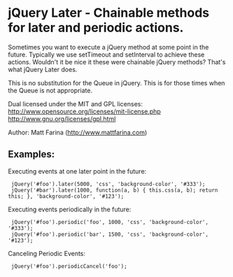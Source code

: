 # jQuery Later - Chainable methods for later and periodic actions.

Sometimes you want to execute a jQuery method at some point in the future.
Typically we use setTimeout and setInterval to achieve these actions. Wouldn't
it be nice it these were chainable jQuery methods? That's what jQuery Later
does.

This is no substitution for the Queue in jQuery. This is for those times
when the Queue is not appropriate.

Dual licensed under the MIT and GPL licenses:
  http://www.opensource.org/licenses/mit-license.php
  http://www.gnu.org/licenses/gpl.html

Author: Matt Farina (http://www.mattfarina.com)

## Examples:

Executing events at one later point in the future:

     jQuery('#foo').later(5000, 'css', 'background-color', '#333');
     jQuery('#bar').later(1000, function(a, b) { this.css(a, b); return this; }, 'background-color', '#123');

Executing events periodically in the future:

     jQuery('#foo').periodic('foo', 1000, 'css', 'background-color', '#333');
     jQuery('#foo').periodic('bar', 1500, 'css', 'background-color', '#123');

Canceling Periodic Events:

     jQuery('#foo').periodicCancel('foo');
